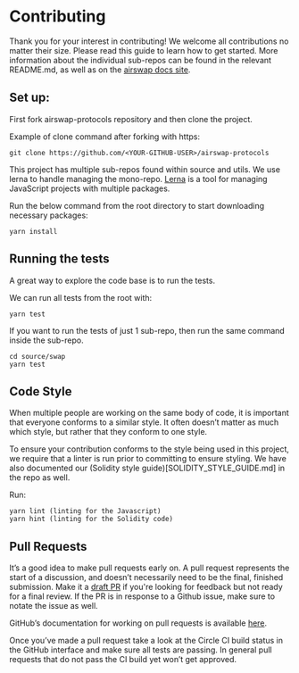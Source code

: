 # Contributing

Thank you for your interest in contributing! We welcome all contributions no matter their size. Please read this guide to learn how to get started. More information about the individual sub-repos can be found in the relevant README.md, as well as on the [airswap docs site](https://docs.airswap.io/).

## Set up:
First fork airswap-protocols repository and then clone the project. 

Example of clone command after forking with https:

`git clone https://github.com/<YOUR-GITHUB-USER>/airswap-protocols`

This project has multiple sub-repos found within source and utils. We use lerna to handle managing the mono-repo. [Lerna](https://lerna.js.org/) is a tool for managing JavaScript projects with multiple packages.

Run the below command from the root directory to start downloading necessary packages:

`yarn install`


## Running the tests
A great way to explore the code base is to run the tests.

We can run all tests from the root with:

`yarn test`


If you want to run the tests of just 1 sub-repo, then run the same command inside the sub-repo.

```
cd source/swap
yarn test
```

## Code Style
When multiple people are working on the same body of code, it is important that everyone conforms to a similar style. It often doesn’t matter as much which style, but rather that they conform to one style.

To ensure your contribution conforms to the style being used in this project, we require that a linter is run prior to committing to ensure styling. We have also documented our (Solidity style guide)[SOLIDITY_STYLE_GUIDE.md] in the repo as well.

Run:

```
yarn lint (linting for the Javascript)
yarn hint (linting for the Solidity code)
```

## Pull Requests
It’s a good idea to make pull requests early on. A pull request represents the start of a discussion, and doesn’t necessarily need to be the final, finished submission. Make it a [draft PR](https://github.blog/2019-02-14-introducing-draft-pull-requests/) if you're looking for feedback but not ready for a final review. If the PR is in response to a Github issue, make sure to notate the issue as well.

GitHub’s documentation for working on pull requests is available [here]( https://help.github.com/en/github/collaborating-with-issues-and-pull-requests/about-pull-requests).


Once you’ve made a pull request take a look at the Circle CI build status in the GitHub interface and make sure all tests are passing. In general pull requests that do not pass the CI build yet won’t get approved.